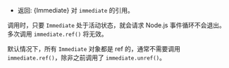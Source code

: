 <!-- YAML
added: v9.7.0
-->

* 返回: {Immediate} 对 `immediate` 的引用。

调用时，只要 `Immediate` 处于活动状态，就会请求 Node.js 事件循环不会退出。 
多次调用 `immediate.ref()` 将无效。

默认情况下，所有 `Immediate` 对象都是 ref 的，通常不需要调用 `immediate.ref()`，除非之前调用了 `immediate.unref()`。

